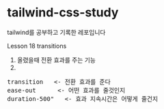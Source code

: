 # tailwind-css-study
tailwind를 공부하고 기록한 레포입니다

Lesson 18 transitions

1. 올렸을때 전환 효과를 주는 기능 
2. 
<pre>
transition   <- 전환 효과를 준다
ease-out      <- 어떤 효과를 줄것인지
duration-500"   <- 효과 지속시간은 어떻게 줄건지 
</pre>